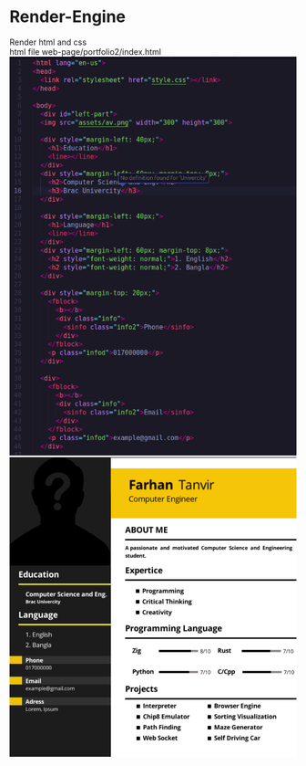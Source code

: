# Render-Engine
Render html and css
<br />
html file web-page/portfolio2/index.html
![demo2](demo2.png)
![demo](demo.png)
